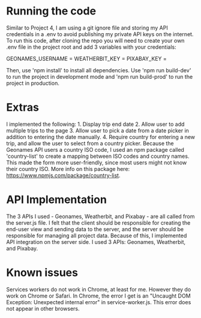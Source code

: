 # Running the code
Similar to Project 4, I am using a git ignore file and storing my API credentials in a .env to avoid publishing my private API keys on the internet. To run this code, after cloning the repo you will need to create your own .env file in the project root and add 3 variables with your credentials: 

GEONAMES_USERNAME = <Your Geonames username here>
WEATHERBIT_KEY = <weatherbit API key>
PIXABAY_KEY = <Pixabay API key>

Then, use 'npm install' to install all dependencies. Use 'npm run build-dev' to run the project in development mode and 'npm run build-prod' to run the project in production.


# Extras
I implemented the following:
    1. Display trip end date
    2. Allow user to add multiple trips to the page
    3. Allow user to pick a date from a date picker in addition to entering the date manually.
    4. Require country for entering a new trip, and allow the user to select from a country picker. Because the Geonames API users a country ISO code, I used an npm package called 'country-list' to create a mapping between ISO codes and country names. This made the form more user-friendly, since most users might not know their country ISO. More info on this package here: https://www.npmjs.com/package/country-list.

# API Implementation
The 3 APIs I used - Geonames, Weatherbit, and Pixabay - are all called from the server.js file. I felt that the client should be responsible for creating the end-user view and sending data to the server, and the server should be responsible for managing all project data. Because of this, I implemented API integration on the server side. I used 3 APIs: Geonames, Weatherbit, and Pixabay.

# Known issues
Services workers do not work in Chrome, at least for me. However they do work on Chrome or Safari. In Chrome, the error I get is an "Uncaught DOM Exception: Unexpected internal error" in service-worker.js. This error does not appear in other browsers.
